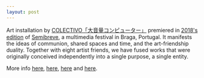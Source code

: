 ```yaml
---
layout: post
---
```


Art installation by [COLECTIVO「大音量コンピューター」](https://loudvolumecomputer.bandcamp.com/) premiered in [2018's edition](https://vimeo.com/291905671) of [Semibreve](https://www.festivalsemibreve.com/), a multimedia festival in Braga, Portugal. It manifests the ideas of communion, shared spaces and time, and the art-friendship duality. Together with eight artist friends, we have fused works that were originally conceived independently into a single purpose, a single entity.

More info [here](https://loudvolumecomputer.bandcamp.com/album/-), [here](https://vimeo.com/306915831), [here](https://girlflux.xyz/portfolio/avsop.html) and [here](http://www.luisarandas.org/avsop.html).
